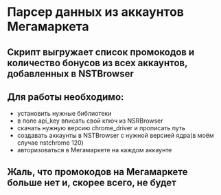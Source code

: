 # Парсер данных из аккаунтов Мегамаркета
## Скрипт выгружает список промокодов и количество бонусов из всех аккаунтов, добавленных в NSTBrowser
## Для работы необходимо:
- установить нужные библиотеки
- в поле api_key вписать свой ключ из NSRBrowser
- скачать нужную версию chrome_driver и прописать путь
- создавать аккаунты в NSTBrowser c нужной версией ядра(в моём случае nstchrome 120)
- авторизоваться в Мегамаркете на каждом аккаунте

## Жаль, что промокодов на Мегамаркете больше нет и, скорее всего, не будет
